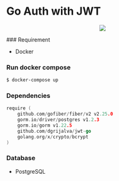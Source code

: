 # Go Auth with JWT
<p align="center">
  <img src="https://www.nicepng.com/png/full/370-3707528_65159967-golang-logo.png" />
</p>
### Requirement

- Docker

### Run docker compose

```bash
$ docker-compose up
```

### Dependencies

```go
require (
	github.com/gofiber/fiber/v2 v2.25.0
	gorm.io/driver/postgres v1.2.3
	gorm.io/gorm v1.22.5
    github.com/dgrijalva/jwt-go
    golang.org/x/crypto/bcrypt
)
```

### Database

- PostgreSQL
